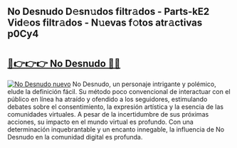 ## No Desnudo D𝚎sn𝚞dos filtr𝚊dos - Parts-kE2 Vid𝚎os filtr𝚊dos - N𝚞evas f𝚘tos atr𝚊ctivas p0Cy4

# <h2><a href="http://mbb93al.tromn.icu/?c=No+Desnudo">🔗👉👉👉 No Desnudo 🔗🔗</a></h2>

[![No Desnudo nuevo](https://i.imgur.com/pEAQMta.gif)](http://mbb93al.tromn.icu/?c=No+Desnudo)
No Desnudo, un personaje intrigante y polémico, elude la definición fácil. Su método poco convencional de interactuar con el público en línea ha atraído y ofendido a los seguidores, estimulando debates sobre el consentimiento, la expresión artística y la esencia de las comunidades virtuales. A pesar de la incertidumbre de sus próximas acciones, su impacto en el mundo virtual es profundo. Con una determinación inquebrantable y un encanto innegable, la influencia de No Desnudo en la comunidad digital es profunda.
